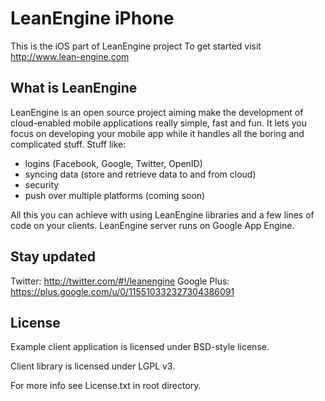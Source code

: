 LeanEngine iPhone
==================

This is the iOS part of LeanEngine project
To get started visit http://www.lean-engine.com

What is LeanEngine
------------------

LeanEngine is an open source project aiming make the development of cloud-enabled mobile applications really simple, fast and fun. It lets you focus on developing your mobile app while it handles all the boring and complicated stuff. Stuff like:

* logins (Facebook, Google, Twitter, OpenID)
* syncing data (store and retrieve data to and from cloud)
* security
* push over multiple platforms (coming soon)

All this you can achieve with using LeanEngine libraries and a few lines of code on your clients. LeanEngine server runs on Google App Engine.


Stay updated
------------

Twitter: http://twitter.com/#!/leanengine
Google Plus: https://plus.google.com/u/0/115510332327304386091


License
-------

Example client application is licensed under BSD-style license.

Client library is licensed under LGPL v3.

For more info see License.txt in root directory.

